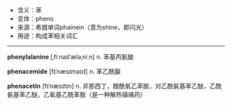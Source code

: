- <span class="definition">含义：苯</span>
- <span class="definition">变体：pheno</span>
- <span class="definition">来源：希腊单词phainein（意为shine，即闪光）</span>
- <span class="definition">用途：构成苯相关词汇</span>

---

<span class="vocabulary">**phenylalanine**</span> [ˌfiːnaɪlˈæləˌniːn] n. 苯基丙氨酸

<span class="vocabulary">**phenacemide**</span> [fɪˈnæsɪmaɪd] n. 苯乙酰脲

<span class="vocabulary">**phenacetin**</span> [fɪˈnæsɪtɪn] n. 非那西丁，醋酰氧乙苯胺，对乙酰氨基苯乙醚，乙酰氨基苯乙醚，乙氧基乙酰苯胺（是一种解热镇痛药）

